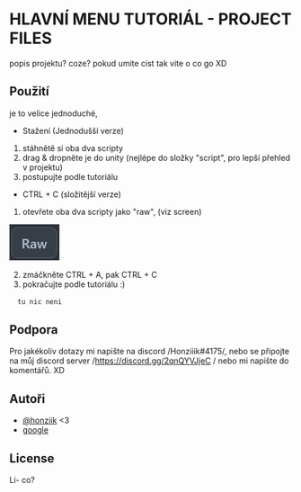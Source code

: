 
# HLAVNÍ MENU TUTORIÁL - PROJECT FILES

popis projektu? coze? pokud umite cist tak vite o co go XD

## Použití

je to velice jednoduché,

*  Stažení (Jednodušší verze)
1. stáhnětě si oba dva scripty
2. drag & dropněte je do unity (nejlépe do složky "script", pro lepší přehled v projektu)
3. postupujte podle tutoriálu

* CTRL + C (složitější verze)
1. otevřete oba dva scripty jako "raw", (viz screen)


![Screenshot of a comment on a GitHub issue showing an image, added in the Markdown, of an Octocat smiling and raising a tentacle.](https://github.com/honziiik/main-menu-tutorial/blob/aab15912f47a2d9f3eea05d2d394eb57dd855b4e/raw.png?raw=true)

2. zmáčkněte CTRL + A, pak CTRL + C
3. pokračujte podle tutoriálu :)

```bash
  tu nic neni
```


## Podpora

Pro jakékoliv dotazy mi napište na discord /Honziiik#4175/, nebo se připojte na můj
discord server /https://discord.gg/2qnQYVJjeC / nebo mi napište do komentářů. XD

## Autoři

- [@honziik](https://www.github.com/octokatherine) <3
- [google](https://www.google.com) 


## License

Li- co? 

